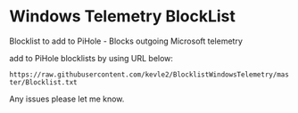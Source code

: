 # Windows Telemetry BlockList
Blocklist to add to PiHole - Blocks outgoing Microsoft telemetry  

add to PiHole blocklists by using URL below: 

`https://raw.githubusercontent.com/kevle2/BlocklistWindowsTelemetry/master/Blocklist.txt`

Any issues please let me know.